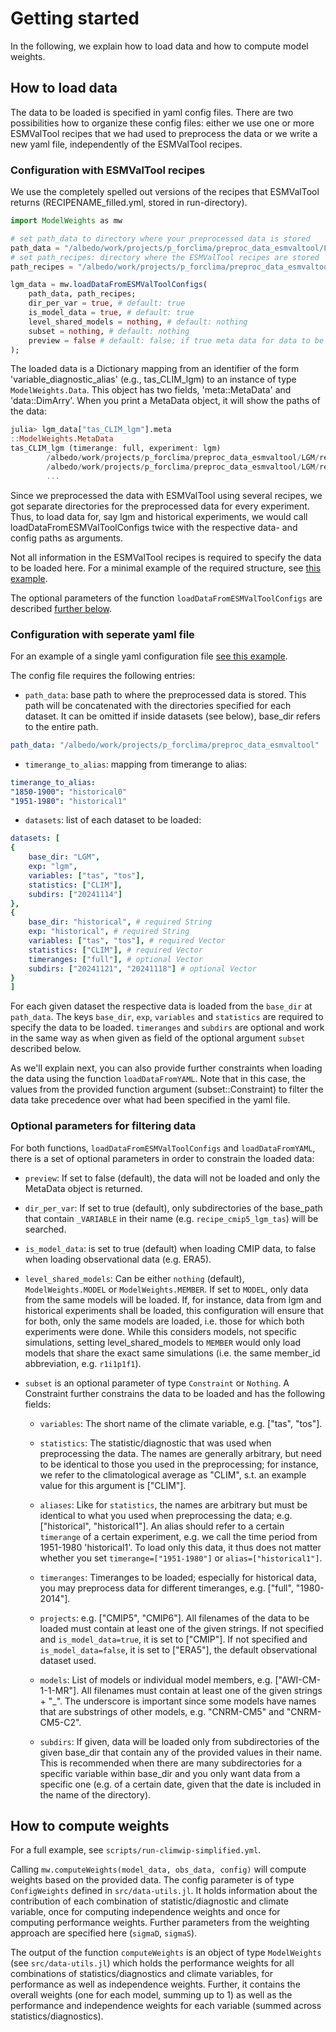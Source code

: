 # Getting started

In the following, we explain how to load data and how to compute model weights.

## How to load data

The data to be loaded is specified in yaml config files. There are two 
possibilities how to organize these config files: either we use one or more 
ESMValTool recipes that we had used to preprocess the data or we write a new 
yaml file, independently of the ESMValTool recipes.

### Configuration with ESMValTool recipes

We use the completely spelled out versions of the recipes that ESMValTool
returns (RECIPENAME_filled.yml, stored in run-directory).

````julia
import ModelWeights as mw

# set path_data to directory where your preprocessed data is stored
path_data = "/albedo/work/projects/p_forclima/preproc_data_esmvaltool/LGM";
# set path_recipes: directory where the ESMValTool recipes are stored 
path_recipes = "/albedo/work/projects/p_forclima/preproc_data_esmvaltool/configs-ModelWeights/esmvaltool-recipes/lgm-cmip5-cmip6";

lgm_data = mw.loadDataFromESMValToolConfigs(
    path_data, path_recipes;
    dir_per_var = true, # default: true
    is_model_data = true, # default: true
    level_shared_models = nothing, # default: nothing
    subset = nothing, # default: nothing
    preview = false # default: false; if true meta data for data to be loaded is returned
);
````
The loaded data is a Dictionary mapping from an identifier of the form 'variable_diagnostic_alias' (e.g., tas_CLIM_lgm) to an instance of type `ModelWeights.Data`. This object has two fields, 'meta::MetaData' and 'data::DimArry'. When you print a MetaData object, it will show the paths of the data:

```julia
julia> lgm_data["tas_CLIM_lgm"].meta
::ModelWeights.MetaData
tas_CLIM_lgm (timerange: full, experiment: lgm)
        /albedo/work/projects/p_forclima/preproc_data_esmvaltool/LGM/recipe_cmip5_lgm_tas_20241114_145900/preproc/lgm/tas_CLIM/CMIP5_CNRM-CM5_Amon_lgm_r1i1p1_tas.nc
        /albedo/work/projects/p_forclima/preproc_data_esmvaltool/LGM/recipe_cmip5_lgm_tas_20241114_145900/preproc/lgm/tas_CLIM/CMIP5_FGOALS-g2_Amon_lgm_r1i1p1_tas.nc
        ...
```

Since we preprocessed the data with ESMValTool using several recipes, we got separate directories for the preprocessed data for every experiment. Thus, to load data for, say lgm and historical experiments, we would call loadDataFromESMValToolConfigs twice with the respective data- and config paths as arguments.

Not all information in the ESMValTool recipes is required to specify the data to be loaded here. For a minimal example of the required structure, see [this example](https://github.com/awi-esc/SimilarityWeights/blob/main/configs/examples/esmvaltool-recipes/mwe_esmvaltool_config.yml).

The optional parameters of the function `loadDataFromESMValToolConfigs` are described [further below](). 

###  Configuration with seperate yaml file
For an example of a single yaml configuration file [see this example](https://github.com/awi-esc/SimilarityWeights/blob/main/configs/examples/example-lgm-historical.yml).

The config file requires the following entries: 

- `path_data`: base path to where the preprocessed data is stored. This path will be concatenated with the directories specified for each dataset. It can be omitted if inside datasets (see below), base_dir refers to the entire path.

````yaml
path_data: "/albedo/work/projects/p_forclima/preproc_data_esmvaltool"
````

- `timerange_to_alias`: mapping from timerange to alias:

````yaml
timerange_to_alias:
"1850-1900": "historical0"
"1951-1980": "historical1"
````

- `datasets`: list of each dataset to be loaded: 

````yaml
datasets: [
{
    base_dir: "LGM", 
    exp: "lgm", 
    variables: ["tas", "tos"], 
    statistics: ["CLIM"], 
    subdirs: ["20241114"]
},
{
    base_dir: "historical", # required String
    exp: "historical", # required String
    variables: ["tas", "tos"], # required Vector
    statistics: ["CLIM"], # required Vector
    timeranges: ["full"], # optional Vector
    subdirs: ["20241121", "20241118"] # optional Vector
}
]
````

For each given dataset the respective data is loaded from the `base_dir` at
`path_data`. The keys `base_dir`, `exp`, `variables` and `statistics` are required to 
specify the data to be loaded. 
`timeranges` and `subdirs` are optional and work in the same way as when given as field of the optional argument `subset` described below.

As we'll explain next, you can also provide further constraints when loading the data using the function `loadDataFromYAML`. Note that in this case, the values from the provided function argument (subset::Constraint) to filter the data take precedence over what had been specified in the yaml file. 


### Optional parameters for filtering data
For both functions, `loadDataFromESMValToolConfigs` and `loadDataFromYAML`, there is a set of optional parameters in order to constrain the loaded data:

- `preview`: If set to false (default), the data will not be loaded and only the MetaData object is returned.

- `dir_per_var`: If set to true (default), only subdirectories of the base_path that contain `_VARIABLE` in their name (e.g. `recipe_cmip5_lgm_tas`) will be searched. 

- `is_model_data`: is set to true (default) when loading CMIP data, to false when loading observational data (e.g. ERA5).

- `level_shared_models`: Can be either `nothing` (default), `ModelWeights.MODEL` or `ModelWeights.MEMBER`. If set to `MODEL`, only data from the same models will be loaded. If, for instance, data from lgm and historical experiments shall be loaded, this configuration will ensure that for both, only the same models are loaded, i.e. those for which both experiments were done. While this considers models, not specific simulations, setting level_shared_models to `MEMBER` would only load models that share the exact same simulations (i.e. the same member_id abbreviation, e.g. `r1i1p1f1`).

- `subset` is an optional parameter of type `Constraint` or `Nothing`. A Constraint further constrains the data to be loaded and has the following fields:
   
    - `variables`: The short name of the climate variable, e.g. ["tas", "tos"].
    
    - `statistics`: The statistic/diagnostic that was used when preprocessing the data. The names are generally arbitrary, but need to be identical to those you used in the preprocessing; for instance, we refer to the climatological average as "CLIM", s.t. an example value for this argument is ["CLIM"].
    
    - `aliases`: Like for `statistics`, the names are arbitrary but must be identical to what you used when preprocessing the data; e.g. ["historical", "historical1"].
    An alias should refer to a certain `timerange` of a certain experiment, e.g. we call the time period from 1951-1980 'historical1'. To load only this data, it thus does not matter whether you set `timerange=["1951-1980"]` or `alias=["historical1"]`.
    
    - `timeranges`: Timeranges to be loaded; especially for historical data, you may preprocess data for different timeranges,  e.g. ["full", "1980-2014"]. 

    - `projects`:  e.g. ["CMIP5", "CMIP6"]. All filenames of the data to be loaded must contain at least one of the given strings. If not specified and `is_model_data=true`, it is set to ["CMIP"]. If not specified and `is_model_data=false`, it is set to ["ERA5"], the default observational dataset used.

    - `models`: List of models or individual model members, e.g. ["AWI-CM-1-1-MR"]. All filenames must contain at least one of the given strings + "_". The underscore is important since some models have names that are substrings of other models, e.g. "CNRM-CM5" and "CNRM-CM5-C2". 
   
    - `subdirs`: If given, data will be loaded only from subdirectories of the given base_dir that contain any of the provided values in their name. This is recommended when there are many subdirectories for a specific variable  within base_dir and you only want data from a specific one (e.g. of a certain date, given that the date is included in the name of the directory).



## How to compute weights

For a full example, see `scripts/run-climwip-simplified.yml`.

Calling `mw.computeWeights(model_data, obs_data, config)` will compute weights based on the provided data.
The config parameter is of type `ConfigWeights` defined in `src/data-utils.jl`. It holds information about the contribution of each combination of statistic/diagnostic and climate variable, once for computing
independence weights and once for computing performance weights. Further parameters from the weighting approach are specified here (`sigmaD`, `sigmaS`). 

The output of the function `computeWeights` is an object of type `ModelWeights` (see `src/data-utils.jl`) which
holds the performance weights for all combinations of statistics/diagnostics and climate variables, for performance as well as independence weights. 
Further, it contains the overall weights (one for each model, summing up to 1) as well as the performance and independence weights 
for each variable (summed across statistics/diagnostics).
<!-- - `weights_variables:`: For each of 'performance' and 'independence' one value per climate variable considered. These values represent the weight of how much each climate variable influences the generalized distance of a model, which is computed by taking a weighted average across the distances with respect to different variables. Should sum up to 1.  -->

